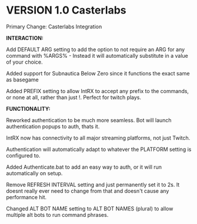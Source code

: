 # VERSION 1.0 Casterlabs

Primary Change: Casterlabs Integration

**INTERACTION:**

Add DEFAULT ARG setting to add the option to not require an ARG for any command with %ARGS% - Instead it will automatically substitute in a value of your choice.

Added support for Subnautica Below Zero since it functions the exact same as basegame

Added PREFIX setting to allow IntRX to accept any prefix to the commands, or none at all, rather than just !. Perfect for twitch plays.


**FUNCTIONALITY:**

Reworked authentication to be much more seamless. Bot will launch authentication popups to auth, thats it.

IntRX now has connectivity to all major streaming platforms, not just Twitch.

Authentication will automatically adapt to whatever the PLATFORM setting is configured to.

Added Authenticate.bat to add an easy way to auth, or it will run automatically on setup.

Remove REFRESH INTERVAL setting and just permanently set it to 2s. It doesnt really ever need to change from that and doesn't cause any performance hit.

Changed ALT BOT NAME setting to ALT BOT NAMES (plural) to allow multiple alt bots to run command phrases.